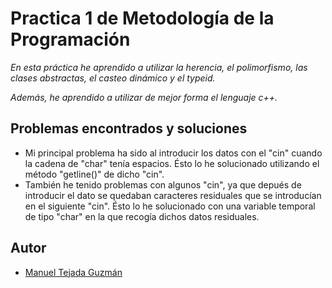 # Practica 1 de Metodología de la Programación
 
_En esta práctica he aprendido a utilizar la herencia, el polimorfismo, las clases abstractas, el casteo dinámico y el typeid._

_Además, he aprendido a utilizar de mejor forma el lenguaje c++._

## Problemas encontrados y soluciones
- Mi principal problema ha sido al introducir los datos con el "cin" cuando la cadena de "char" tenía espacios. Ésto lo he solucionado utilizando el método "getline()" de dicho "cin".
- También he tenido problemas con algunos "cin", ya que depués de introducir el dato se quedaban caracteres residuales que se introducían en el siguiente "cin". Ésto lo he solucionado con una variable temporal de tipo "char" en la que recogía dichos datos residuales.

## Autor
- [Manuel Tejada Guzmán](https://github.com/manuTGrt)
